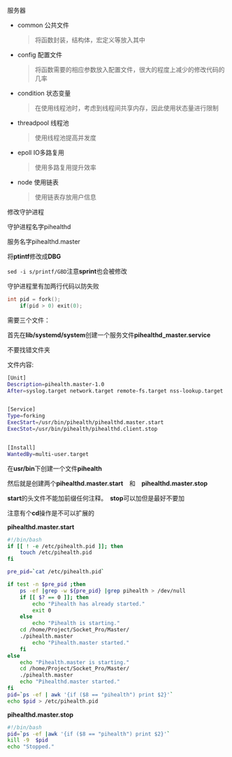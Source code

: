 服务器

- common 公共文件

  > 将函数封装，结构体，宏定义等放入其中 

- config 配置文件

  > 将函数需要的相应参数放入配置文件，很大的程度上减少的修改代码的几率

- condition 状态变量

  > 在使用线程池时，考虑到线程间共享内存，因此使用状态量进行限制

- threadpool 线程池

  > 使用线程池提高并发度

- epoll IO多路复用

  > 使用多路复用提升效率

- node 使用链表

  > 使用链表存放用户信息



修改守护进程

守护进程名字pihealthd

服务名字pihealthd.master

将**ptintf**修改成**DBG**

`sed -i s/printf/GBD`注意**sprint**也会被修改

守护进程里有加两行代码以防失败

```c
int pid = fork();
    if(pid > 0) exit(0);
```

需要三个文件：

首先在**lib/systemd/system**创建一个服务文件**pihealthd_master.service**

不要找错文件夹

文件内容:

````bash
[Unit]
Description=pihealth.master-1.0
After=syslog.target network.target remote-fs.target nss-lookup.target


[Service]
Type=forking
ExecStart=/usr/bin/pihealth/pihealthd.master.start
ExecStot=/usr/bin/pihealth/pihealthd.client.stop


[Install]
WantedBy=multi-user.target

````

在**usr/bin**下创建一个文件**pihealth**

然后就是创建两个**pihealthd.master.start**　和　**pihealthd.master.stop**

**start**的头文件不能加前缀任何注释。　**stop**可以加但是最好不要加

注意有个**cd**操作是不可以扩展的

**pihealthd.master.start**

```bash
#!/bin/bash
if [[ ! -e /etc/pihealth.pid ]]; then
    touch /etc/pihealth.pid
fi 

pre_pid=`cat /etc/pihealth.pid`

if test -n $pre_pid ;then 
    ps -ef |grep -w ${pre_pid} |grep pihealth > /dev/null 
    if [[ $? == 0 ]]; then
        echo "Pihealth has already started."
        exit 0
    else
        echo "Pihealth is starting."
	cd /home/Project/Socket_Pro/Master/
	./pihealth.master  
        echo "Pihealth.master started."
    fi 
else 
    echo "Pihealth.master is starting."
    cd /home/Project/Socket_Pro/Master/
	./pihealth.master
    echo "Pihealthd.master started."
fi 
pid=`ps -ef | awk '{if ($8 == "pihealth") print $2}'`
echo $pid > /etc/pihealth.pid

```

**pihealthd.master.stop**

````bash
#!/bin/bash  
pid=`ps -ef |awk '{if ($8 == "pihealth") print $2}'`
kill -9  $pid
echo "Stopped."
````